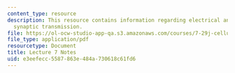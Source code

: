 ```yaml
---
content_type: resource
description: This resource contains information regarding electrical and chemical
  synaptic transmission.
file: https://ol-ocw-studio-app-qa.s3.amazonaws.com/courses/7-29j-cellular-neurobiology-spring-2012/e3eefecc5587863e484a730618c61fd6_MIT7_29JS12_lecture7.pdf
file_type: application/pdf
resourcetype: Document
title: Lecture 7 Notes
uid: e3eefecc-5587-863e-484a-730618c61fd6
---
```

